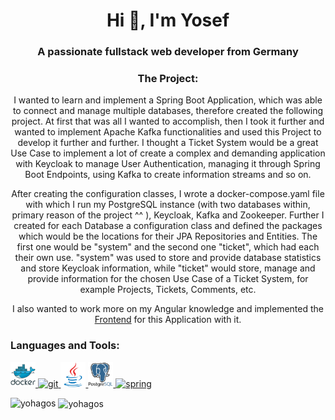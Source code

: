 <h1 align="center">Hi 👋, I'm Yosef</h1>
<h3 align="center">A passionate fullstack web developer from Germany</h3>

<h3 align="center">The Project:</h3>
<p align="center">
I wanted to learn and implement a Spring Boot Application, which was able to connect and manage multiple databases, therefore created the following project. At first that was all I wanted to accomplish, then I took it further and wanted to implement Apache Kafka functionalities and used this Project to develop it further and further.
I thought a Ticket System would be a great Use Case to implement a lot of create a complex and demanding application with Keycloak to manage User Authentication, managing it through Spring Boot Endpoints, using Kafka to create information streams and so on. 
</p>

<p align="center">
After creating the configuration classes, I wrote a docker-compose.yaml file with which I run my PostgreSQL instance (with two databases within, primary reason of the project ^^ ), Keycloak, Kafka and Zookeeper. Further I created for each Database a configuration class and defined the packages which would be the locations for their JPA Repositories and Entities.
The first one would be "system" and the second one "ticket", which had each their own use. "system" was used to store and provide database statistics and store Keycloak information, while "ticket" would store, manage and provide information for the chosen Use Case of a Ticket System, for example Projects, Tickets, Comments, etc.
</p>

<p align="center">
I also wanted to work more on my Angular knowledge and implemented the <a href="github.com/yohagos/mds-ng">Frontend</a> for this Application with it. 
</p>

<h3 align="left">Languages and Tools:</h3>
<p align="left"> <a href="https://www.docker.com/" target="_blank" rel="noreferrer"> <img src="https://raw.githubusercontent.com/devicons/devicon/master/icons/docker/docker-original-wordmark.svg" alt="docker" width="40" height="40"/> </a> <a href="https://git-scm.com/" target="_blank" rel="noreferrer"> <img src="https://www.vectorlogo.zone/logos/git-scm/git-scm-icon.svg" alt="git" width="40" height="40"/> </a> <a href="https://www.java.com" target="_blank" rel="noreferrer"> <img src="https://raw.githubusercontent.com/devicons/devicon/master/icons/java/java-original.svg" alt="java" width="40" height="40"/> </a> <a href="https://www.postgresql.org" target="_blank" rel="noreferrer"> <img src="https://raw.githubusercontent.com/devicons/devicon/master/icons/postgresql/postgresql-original-wordmark.svg" alt="postgresql" width="40" height="40"/> </a> <a href="https://spring.io/" target="_blank" rel="noreferrer"> <img src="https://www.vectorlogo.zone/logos/springio/springio-icon.svg" alt="spring" width="40" height="40"/> </a> </p>

<p><img align="left" src="https://github-readme-stats.vercel.app/api/top-langs?username=yohagos&show_icons=true&locale=en&layout=compact" alt="yohagos" /></p>

<p>&nbsp;<img align="center" src="https://github-readme-stats.vercel.app/api?username=yohagos&show_icons=true&locale=en" alt="yohagos" /></p>